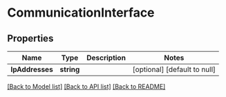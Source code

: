 # CommunicationInterface

## Properties
Name | Type | Description | Notes
------------ | ------------- | ------------- | -------------
**IpAddresses** | **string** |  | [optional] [default to null]

[[Back to Model list]](../README.md#documentation-for-models) [[Back to API list]](../README.md#documentation-for-api-endpoints) [[Back to README]](../README.md)

